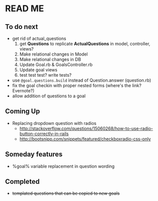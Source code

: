 # READ ME

## To do next

- get rid of actual_questions
  1. get **Questions** to replicate **ActualQuestions** in model, controller, views?
  2. Make relational changes in Model
  3. Make relational changes in DB
  4. Update Goal.rb & GoalsController.rb
  5. Update goal views
  6. test test test? write tests?
- use `@goal.questions.build` instead of Question.answer (question.rb)
- fix the goal checkin with proper nested forms (where's the link? Evernote?)
- allow addition of questions to a goal

## Coming Up

- Replacing dropdown question with radios
  - http://stackoverflow.com/questions/15060268/how-to-use-radio-button-correctly-in-rails
  - http://bootsnipp.com/snippets/featured/checkboxradio-css-only


## Someday features

- %goal% variable replacement in question wording

## Completed

- ~~templated questions that can be copied to new goals~~
